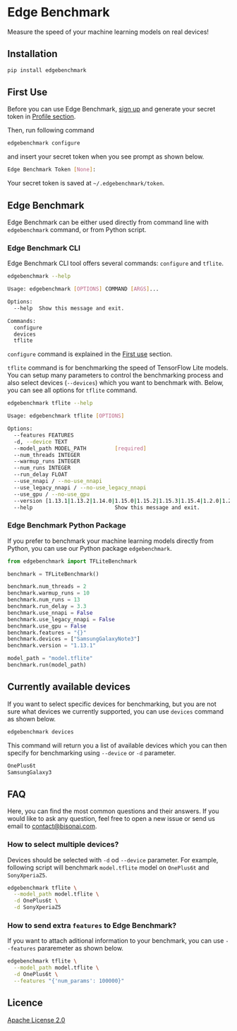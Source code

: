 # Edge Benchmark

Measure the speed of your machine learning models on real devices!

## Installation

```bash
pip install edgebenchmark
```

## First Use

Before you can use Edge Benchmark, [sign up](https://edgebenchmark.com/app/#/signup) and generate your secret token in [Profile section](https://edgebenchmark.com/app/#/profile).

Then, run following command

```bash
edgebenchmark configure
```

and insert your secret token when you see prompt as shown below.

```bash
Edge Benchmark Token [None]:
```

Your secret token is saved at `~/.edgebenchmark/token`.

## Edge Benchmark

Edge Benchmark can be either used directly from command line with `edgebenchmark` command, or from Python script.

### Edge Benchmark CLI

Edge Benchmark CLI tool offers several commands: `configure` and `tflite`.

```bash
edgebenchmark --help
```


```bash
Usage: edgebenchmark [OPTIONS] COMMAND [ARGS]...

Options:
  --help  Show this message and exit.

Commands:
  configure
  devices
  tflite
```

`configure` command is explained in the [First use](https://github.com/bisonai/edgebenchmark#first-use) section.

`tflite` command is for benchmarking the speed of TensorFlow Lite models. You can setup many parameters to control the benchmarking process and also select devices (`--devices`) which you want to benchmark with. Below, you can see all options for `tflite` command.

```bash
edgebenchmark tflite --help
```


```bash
Usage: edgebenchmark tflite [OPTIONS]

Options:
  --features FEATURES
  -d, --device TEXT
  --model_path MODEL_PATH         [required]
  --num_threads INTEGER
  --warmup_runs INTEGER
  --num_runs INTEGER
  --run_delay FLOAT
  --use_nnapi / --no-use_nnapi
  --use_legacy_nnapi / --no-use_legacy_nnapi
  --use_gpu / --no-use_gpu
  --version [1.13.1|1.13.2|1.14.0|1.15.0|1.15.2|1.15.3|1.15.4|1.2.0|1.2.1|1.3.0|1.3.1|1.4.0|1.4.1|1.5.0|1.5.1|1.6.0|1.7.0|1.7.1|1.8.0|1.9.0|2.0.0|2.0.1|2.0.2|2.0.3|2.1.0|2.1.1|2.1.2|2.2.0|2.2.1|2.3.0|2.3.1|2.4.0]
  --help                          Show this message and exit.
```

### Edge Benchmark Python Package

If you prefer to benchmark your machine learning models directly from Python, you can use our Python package `edgebenchmark`.

```python
from edgebenchmark import TFLiteBenchmark

benchmark = TFLiteBenchmark()

benchmark.num_threads = 2
benchmark.warmup_runs = 10
benchmark.num_runs = 13
benchmark.run_delay = 3.3
benchmark.use_nnapi = False
benchmark.use_legacy_nnapi = False
benchmark.use_gpu = False
benchmark.features = "{}"
benchmark.devices = ["SamsungGalaxyNote3"]
benchmark.version = "1.13.1"

model_path = "model.tflite"
benchmark.run(model_path)
```

## Currently available devices

If you want to select specific devices for benchmarking, but you are not sure what devices we currently supported, you can use `devices` command as shown below.

```bash
edgebenchmark devices
```

This command will return you a list of available devices which you can then specify for benchmarking using `--device` or `-d` parameter.

```bash
OnePlus6t
SamsungGalaxy3
```

## FAQ

Here, you can find the most common questions and their answers. If you would like to ask any question, feel free to open a new issue or send us email to contact@bisonai.com.

### How to select multiple devices?

Devices should be selected with `-d` od `--device` parameter. For example, following script will benchmark `model.tflite` model on `OnePlus6t` and `SonyXperiaZ5`.

```bash
edgebenchmark tflite \
  --model_path model.tflite \
  -d OnePlus6t \
  -d SonyXperiaZ5
```

### How to send extra `features` to Edge Benchmark?

If you want to attach aditional information to your benchmark, you can use `--features` pararemeter as shown below.

```bash
edgebenchmark tflite \
  --model_path model.tflite \
  -d OnePlus6t \
  --features "{'num_params': 100000}"
```


## Licence
[Apache License 2.0](https://github.com/bisonai/edgebenchmark/blob/master/LICENSE)
